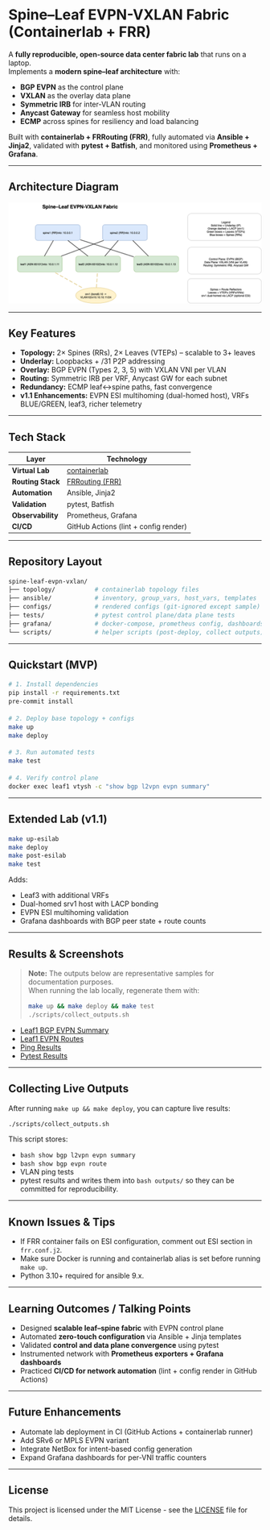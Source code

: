 # Spine–Leaf EVPN-VXLAN Fabric (Containerlab + FRR)

A **fully reproducible, open-source data center fabric lab** that runs on a laptop.  
Implements a **modern spine–leaf architecture** with:

- **BGP EVPN** as the control plane  
- **VXLAN** as the overlay data plane  
- **Symmetric IRB** for inter-VLAN routing  
- **Anycast Gateway** for seamless host mobility  
- **ECMP** across spines for resiliency and load balancing  

Built with **containerlab + FRRouting (FRR)**, fully automated via **Ansible + Jinja2**, validated with **pytest + Batfish**, and monitored using **Prometheus + Grafana**.

---

## Architecture Diagram

![Spine–Leaf EVPN-VXLAN Fabric](diagrams/topology.png)

---

## Key Features
- **Topology:** 2× Spines (RRs), 2× Leaves (VTEPs) – scalable to 3+ leaves  
- **Underlay:** Loopbacks + /31 P2P addressing  
- **Overlay:** BGP EVPN (Types 2, 3, 5) with VXLAN VNI per VLAN  
- **Routing:** Symmetric IRB per VRF, Anycast GW for each subnet  
- **Redundancy:** ECMP leaf↔spine paths, fast convergence  
- **v1.1 Enhancements:** EVPN ESI multihoming (dual-homed host), VRFs BLUE/GREEN, leaf3, richer telemetry

---

## Tech Stack
| Layer            | Technology |
|------------------|-----------|
| **Virtual Lab**  | [containerlab](https://containerlab.dev) |
| **Routing Stack**| [FRRouting (FRR)](https://frrouting.org) |
| **Automation**   | Ansible, Jinja2 |
| **Validation**   | pytest, Batfish |
| **Observability**| Prometheus, Grafana |
| **CI/CD**        | GitHub Actions (lint + config render) |

---

## Repository Layout
```bash
spine-leaf-evpn-vxlan/
├── topology/           # containerlab topology files
├── ansible/            # inventory, group_vars, host_vars, templates
├── configs/            # rendered configs (git-ignored except sample)
├── tests/              # pytest control plane/data plane tests
├── grafana/            # docker-compose, prometheus config, dashboards
└── scripts/            # helper scripts (post-deploy, collect outputs)
```

---

## Quickstart (MVP)

```bash
# 1. Install dependencies
pip install -r requirements.txt
pre-commit install

# 2. Deploy base topology + configs
make up
make deploy

# 3. Run automated tests
make test

# 4. Verify control plane
docker exec leaf1 vtysh -c "show bgp l2vpn evpn summary"
```

---

## Extended Lab (v1.1)

```bash
make up-esilab
make deploy
make post-esilab
make test
```

Adds:
- Leaf3 with additional VRFs
- Dual-homed srv1 host with LACP bonding
- EVPN ESI multihoming validation
- Grafana dashboards with BGP peer state + route counts

---

## Results & Screenshots

> **Note:** The outputs below are representative samples for documentation purposes.  
> When running the lab locally, regenerate them with:
> ```bash
> make up && make deploy && make test
> ./scripts/collect_outputs.sh
> ```

- [Leaf1 BGP EVPN Summary](outputs/mvp/leaf1_show_bgp_l2vpn_evpn_summary.txt)  
- [Leaf1 EVPN Routes](outputs/mvp/leaf1_show_bgp_evpn_routes.txt)  
- [Ping Results](outputs/mvp/ping_srv1_from_leaf1.txt)  
- [Pytest Results](outputs/tests/pytest_output.txt)

---

## Collecting Live Outputs
After running `make up && make deploy`, you can capture live results:
```bash
./scripts/collect_outputs.sh
```
This script stores:
 - ```bash show bgp l2vpn evpn summary```
 - ```bash show bgp evpn route```
 - VLAN ping tests
 - pytest results
and writes them into ```bash outputs/``` so they can be committed for reproducibility.

---

## Known Issues & Tips
- If FRR container fails on ESI configuration, comment out ESI section in `frr.conf.j2`.
- Make sure Docker is running and containerlab alias is set before running `make up`.
- Python 3.10+ required for ansible 9.x.

---

## Learning Outcomes / Talking Points
- Designed **scalable leaf–spine fabric** with EVPN control plane
- Automated **zero-touch configuration** via Ansible + Jinja templates
- Validated **control and data plane convergence** using pytest
- Instrumented network with **Prometheus exporters + Grafana dashboards**
- Practiced **CI/CD for network automation** (lint + config render in GitHub Actions)

---

## Future Enhancements
- Automate lab deployment in CI (GitHub Actions + containerlab runner)
- Add SRv6 or MPLS EVPN variant
- Integrate NetBox for intent-based config generation
- Expand Grafana dashboards for per-VNI traffic counters

---

## License
This project is licensed under the MIT License - see the [LICENSE](LICENSE) file for details.



